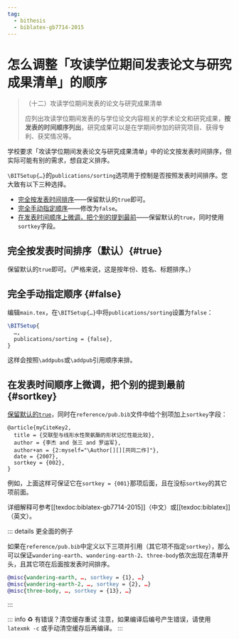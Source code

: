 ```yaml
---
tag:
  - bithesis
  - biblatex-gb7714-2015
---
```


# 怎么调整「攻读学位期间发表论文与研究成果清单」的顺序

> （十二）攻读学位期间发表的论文与研究成果清单
>
> 应列出攻读学位期间发表的与学位论文内容相关的学术论文和研究成果，**按发表的时间顺序列出**，研究成果可以是在学期间参加的研究项目、获得专利、获奖情况等。

学校要求「攻读学位期间发表论文与研究成果清单」中的论文按发表时间排序，但实际可能有别的需求，想自定义排序。

`\BITSetup{…}`的`publications/sorting`选项用于控制是否按照发表时间排序。您大致有以下三种选择。

- [完全按发表时间排序](#true)——保留默认的`true`即可。
- [完全手动指定顺序](#false)——修改为`false`。
- [在发表时间顺序上微调，把个别的提到最前](#sortkey)——保留默认的`true`，同时使用`sortkey`字段。

## 完全按发表时间排序（默认）{#true}

保留默认的`true`即可。（严格来说，这是按年份、姓名、标题排序。）

## 完全手动指定顺序 {#false}

编辑`main.tex`，在`\BITSetup{…}`中将`publications/sorting`设置为`false`：

```latex
\BITSetup{
  …,
  publications/sorting = {false},
}
```

这样会按照`\addpubs`或`\addpub`引用顺序来排。

## 在发表时间顺序上微调，把个别的提到最前 {#sortkey}

<!-- https://github.com/BITNP/BIThesis/discussions/407#discussioncomment-8630685 -->

[保留默认的`true`](#true)，同时在`reference/pub.bib`文件中给个别项加上`sortkey`字段：

```bibtex{6}
@article{myCiteKey2,
  title = {交联型与线形水性聚氨酯的形状记忆性能比较},
  author = {李杰 and 张三 and 罗运军},
  author+an = {2:myself="\Author[][][共同二作]"},
  date = {2007},
  sortkey = {002},
}
```

例如，上面这样可保证它在`sortkey = {001}`那项后面，且在没标`sortkey`的其它项前面。

详细解释可参考[[texdoc:biblatex-gb7714-2015]]（中文）或[[texdoc:biblatex]]（英文）。

::: details 更全面的例子

如果在`reference/pub.bib`中定义以下三项并引用（其它项不指定`sortkey`），那么可以保证`wandering-earth`、`wandering-earth-2`、`three-body`依次出现在清单开头，且其它项在后面按发表时间排序。

```bibtex
@misc{wandering-earth, …, sortkey = {1}, …}
@misc{wandering-earth-2, …, sortkey = {2}, …}
@misc{three-body, …, sortkey = {13}, …}
```

:::

::: info ♻ 有错误？清空缓存重试
注意，如果编译后编号产生错误，请使用 `latexmk -c` 或手动清空缓存后再编译。
:::
